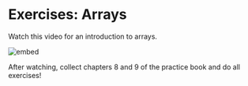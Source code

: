 # Exercises: Arrays

Watch this video for an introduction to arrays.

![embed](https://www.youtube.com/embed/K1yC1xshF40)

After watching, collect chapters 8 and 9 of the practice book and do all exercises!
